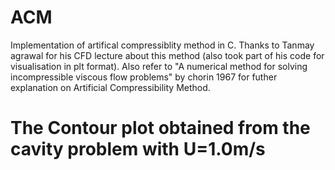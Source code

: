 # ACM
Implementation of artifical compressiblity method in C. Thanks to Tanmay agrawal for his CFD lecture about this method (also took part of his code for visualisation in plt format). Also refer to "A numerical method for solving incompressible viscous flow problems" by chorin 1967 for futher explanation on Artificial Compressibility Method.

# The Contour plot obtained from the cavity problem with U=1.0m/s

